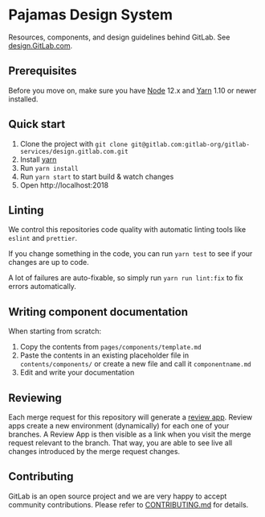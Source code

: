 # Pajamas Design System

Resources, components, and design guidelines behind GitLab. See [design.GitLab.com](https://design.gitlab.com).

## Prerequisites

Before you move on, make sure you have [Node](https://nodejs.org/en/) 12.x and [Yarn](https://yarnpkg.com/) 1.10 or newer installed.

## Quick start

1. Clone the project with `git clone git@gitlab.com:gitlab-org/gitlab-services/design.gitlab.com.git`
1. Install [yarn](https://yarnpkg.com/en/docs/install)
1. Run `yarn install`
1. Run `yarn start` to start build & watch changes
1. Open http://localhost:2018

## Linting

We control this repositories code quality with automatic linting tools like `eslint` and `prettier`.

If you change something in the code, you can run `yarn test` to see if your changes are up to code.

A lot of failures are auto-fixable, so simply run `yarn run lint:fix` to fix errors automatically.

## Writing component documentation

When starting from scratch:
1. Copy the contents from `pages/components/template.md`
1. Paste the contents in an existing placeholder file in `contents/components/` or create a new file and call it `componentname.md`
1. Edit and write your documentation

## Reviewing

Each merge request for this repository will generate a [review app](https://docs.gitlab.com/ee/ci/review_apps/). Review apps create a new environment (dynamically) for each one of your branches. A Review App is then visible as a link when you visit the merge request relevant to the branch. That way, you are able to see live all changes introduced by the merge request changes.

## Contributing

GitLab is an open source project and we are very happy to accept community
contributions. Please refer to [CONTRIBUTING.md](/CONTRIBUTING.md) for details.
